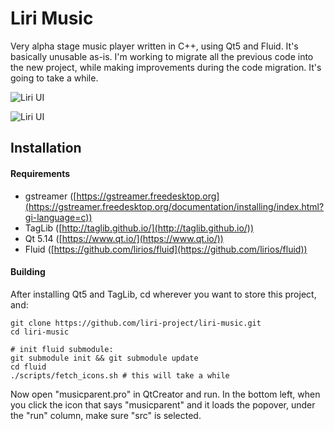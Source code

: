 # Liri Music

Very alpha stage music player written in C++, using Qt5 and Fluid.  It's basically unusable as-is.  I'm working to migrate all the previous code into the new project, while making improvements during the code migration.  It's going to take a while.

![Liri UI](https://github.com/lirios/music/blob/master/images/liri.PNG "Liri UI")

![Liri UI](https://github.com/lirios/music/blob/master/images/liri2.PNG "Liri Single Album View")

## Installation

#### Requirements
- gstreamer ([https://gstreamer.freedesktop.org](https://gstreamer.freedesktop.org/documentation/installing/index.html?gi-language=c))
- TagLib ([http://taglib.github.io/](http://taglib.github.io/))
- Qt 5.14 ([https://www.qt.io/](https://www.qt.io/))
- Fluid ([https://github.com/lirios/fluid](https://github.com/lirios/fluid))

#### Building

After installing Qt5 and TagLib, cd wherever you want to store this project, and:

    git clone https://github.com/liri-project/liri-music.git
    cd liri-music

    # init fluid submodule:
    git submodule init && git submodule update
    cd fluid
    ./scripts/fetch_icons.sh # this will take a while

Now open "musicparent.pro" in QtCreator and run.  In the bottom left, when you click the icon that says "musicparent" and it loads the popover, under the "run" column, make sure "src" is selected.

